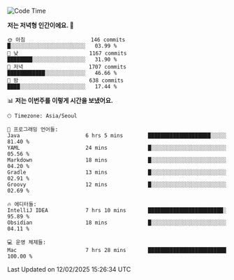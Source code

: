  <!--START_SECTION:waka-->
![Code Time](http://img.shields.io/badge/Code%20Time-493%20hrs%2029%20mins-blue)

**저는 저녁형 인간이에요. 🦉** 

```text
🌞 아침                     146 commits         █░░░░░░░░░░░░░░░░░░░░░░░░   03.99 % 
🌆 낮　                     1167 commits        ████████░░░░░░░░░░░░░░░░░   31.90 % 
🌃 저녁                     1707 commits        ████████████░░░░░░░░░░░░░   46.66 % 
🌙 밤　                     638 commits         ████░░░░░░░░░░░░░░░░░░░░░   17.44 % 
```


📊 **저는 이번주를 이렇게 시간을 보냈어요.** 

```text
🕑︎ Timezone: Asia/Seoul

💬 프로그래밍 언어들: 
Java                     6 hrs 5 mins        ████████████████████░░░░░   81.40 % 
YAML                     24 mins             █░░░░░░░░░░░░░░░░░░░░░░░░   05.56 % 
Markdown                 18 mins             █░░░░░░░░░░░░░░░░░░░░░░░░   04.20 % 
Gradle                   13 mins             █░░░░░░░░░░░░░░░░░░░░░░░░   02.91 % 
Groovy                   12 mins             █░░░░░░░░░░░░░░░░░░░░░░░░   02.69 % 

🔥 에디터들: 
IntelliJ IDEA            7 hrs 10 mins       ████████████████████████░   95.89 % 
Obsidian                 18 mins             █░░░░░░░░░░░░░░░░░░░░░░░░   04.11 % 

💻 운영 체제들: 
Mac                      7 hrs 28 mins       █████████████████████████   100.00 % 
```


 Last Updated on 12/02/2025 15:26:34 UTC
<!--END_SECTION:waka-->
